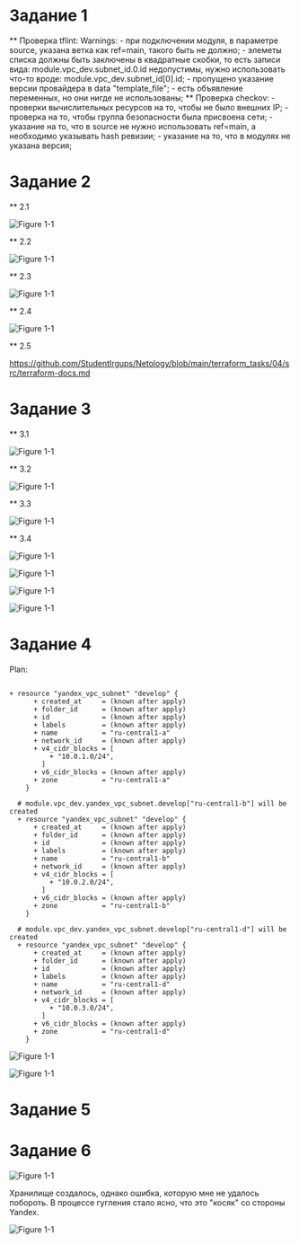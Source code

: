 # Задание 1
** Проверка tflint:
	Warnings:
		- при подключении модуля, в параметре source, указана ветка как ref=main, такого быть не должно;
		- элеметы списка должны быть заключены в квадратные скобки, то есть записи вида: module.vpc_dev.subnet_id.0.id
		  недопустимы, нужно использовать что-то вроде: module.vpc_dev.subnet_id[0].id;
		- пропущено указание версии провайдера в data "template_file";
		- есть объявление переменных, но они нигде не использованы;
** Проверка checkov:
	- проверки вычислительных ресурсов на то, чтобы не было внешних IP;
	- проверка на то, чтобы группа безопасности была присвоена сети;
	- указание на то, что в source не нужно использовать ref=main, а необходимо указывать hash ревизии;
	- указание на то, что в модулях не указана версия;
		
# Задание 2
** 2.1

![Figure 1-1](https://github.com/StudentIrgups/Netology/blob/main/terraform_tasks/04/3.png?raw=true)

** 2.2

![Figure 1-1](https://github.com/StudentIrgups/Netology/blob/main/terraform_tasks/04/4.png?raw=true)

** 2.3

![Figure 1-1](https://github.com/StudentIrgups/Netology/blob/main/terraform_tasks/04/5.png?raw=true)

** 2.4

![Figure 1-1](https://github.com/StudentIrgups/Netology/blob/main/terraform_tasks/04/6.png?raw=true)

** 2.5

https://github.com/StudentIrgups/Netology/blob/main/terraform_tasks/04/src/terraform-docs.md


# Задание 3
** 3.1

![Figure 1-1](https://github.com/StudentIrgups/Netology/blob/main/terraform_tasks/04/7.png?raw=true)

** 3.2

![Figure 1-1](https://github.com/StudentIrgups/Netology/blob/main/terraform_tasks/04/8.png?raw=true)

** 3.3

![Figure 1-1](https://github.com/StudentIrgups/Netology/blob/main/terraform_tasks/04/9.png?raw=true)

** 3.4

![Figure 1-1](https://github.com/StudentIrgups/Netology/blob/main/terraform_tasks/04/10.png?raw=true)

![Figure 1-1](https://github.com/StudentIrgups/Netology/blob/main/terraform_tasks/04/11.png?raw=true)

![Figure 1-1](https://github.com/StudentIrgups/Netology/blob/main/terraform_tasks/04/12.png?raw=true)

![Figure 1-1](https://github.com/StudentIrgups/Netology/blob/main/terraform_tasks/04/13.png?raw=true)

# Задание 4

Plan:

```

+ resource "yandex_vpc_subnet" "develop" {
      + created_at     = (known after apply)
      + folder_id      = (known after apply)
      + id             = (known after apply)
      + labels         = (known after apply)
      + name           = "ru-central1-a"
      + network_id     = (known after apply)
      + v4_cidr_blocks = [
          + "10.0.1.0/24",
        ]
      + v6_cidr_blocks = (known after apply)
      + zone           = "ru-central1-a"
    }

  # module.vpc_dev.yandex_vpc_subnet.develop["ru-central1-b"] will be created
  + resource "yandex_vpc_subnet" "develop" {
      + created_at     = (known after apply)
      + folder_id      = (known after apply)
      + id             = (known after apply)
      + labels         = (known after apply)
      + name           = "ru-central1-b"
      + network_id     = (known after apply)
      + v4_cidr_blocks = [
          + "10.0.2.0/24",
        ]
      + v6_cidr_blocks = (known after apply)
      + zone           = "ru-central1-b"
    }

  # module.vpc_dev.yandex_vpc_subnet.develop["ru-central1-d"] will be created
  + resource "yandex_vpc_subnet" "develop" {
      + created_at     = (known after apply)
      + folder_id      = (known after apply)
      + id             = (known after apply)
      + labels         = (known after apply)
      + name           = "ru-central1-d"
      + network_id     = (known after apply)
      + v4_cidr_blocks = [
          + "10.0.3.0/24",
        ]
      + v6_cidr_blocks = (known after apply)
      + zone           = "ru-central1-d"
    }
```

![Figure 1-1](https://github.com/StudentIrgups/Netology/blob/main/terraform_tasks/04/14.png?raw=true)

![Figure 1-1](https://github.com/StudentIrgups/Netology/blob/main/terraform_tasks/04/15.png?raw=true)

# Задание 5


# Задание 6

![Figure 1-1](https://github.com/StudentIrgups/Netology/blob/main/terraform_tasks/04/16.png?raw=true)

Хранилище создалось, однако ошибка, которую мне не удалось побороть. В процессе гугления стало ясно, 
что это "косяк" со стороны Yandex.

![Figure 1-1](https://github.com/StudentIrgups/Netology/blob/main/terraform_tasks/04/17.png?raw=true)
